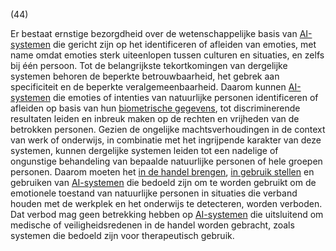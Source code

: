 (44)

Er bestaat ernstige bezorgdheid over de wetenschappelijke basis van [AI-systemen](a3.md#^ai-systeem) die gericht zijn op het identificeren of afleiden van emoties, met name omdat emoties sterk uiteenlopen tussen culturen en situaties, en zelfs bij één persoon. Tot de belangrijkste tekortkomingen van dergelijke systemen behoren de beperkte betrouwbaarheid, het gebrek aan specificiteit en de beperkte veralgemeenbaarheid. Daarom kunnen [AI-systemen](a3.md#^ai-systeem) die emoties of intenties van natuurlijke personen identificeren of afleiden op basis van hun [biometrische gegevens](a3.md#^biog), tot discriminerende resultaten leiden en inbreuk maken op de rechten en vrijheden van de betrokken personen. Gezien de ongelijke machtsverhoudingen in de context van werk of onderwijs, in combinatie met het ingrijpende karakter van deze systemen, kunnen dergelijke systemen leiden tot een nadelige of ongunstige behandeling van bepaalde natuurlijke personen of hele groepen personen. Daarom moeten het [in de handel brengen](a3.md#^handel), [in gebruik stellen](a3.md#^gebruik) en gebruiken van [AI-systemen](a3.md#^ai-systeem) die bedoeld zijn om te worden gebruikt om de emotionele toestand van natuurlijke personen in situaties die verband houden met de werkplek en het onderwijs te detecteren, worden verboden. Dat verbod mag geen betrekking hebben op [AI-systemen](a3.md#^ai-systeem) die uitsluitend om medische of veiligheidsredenen in de handel worden gebracht, zoals systemen die bedoeld zijn voor therapeutisch gebruik.
